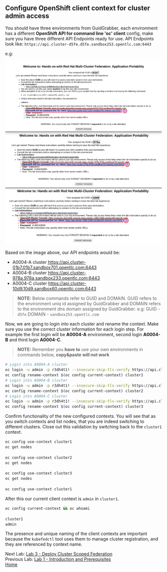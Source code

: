 <a id="markdown-configure-client-context-for-cluster-admin-access" name="configure-client-context-for-cluster-admin-access"></a>
## Configure OpenShift client context for cluster admin access

You should have three environments from GuidGrabber, each environment has a different **OpenShift API for command line 'oc' client** config, make sure you
have three different API Endpoints ready for use. API Endpoints look like: `https://api.cluster-d5fe.d5fe.sandbox253.opentlc.com:6443`

e.g:

![Environment API Endpoints](assets/api-endpoints.png)

Based on the image above, our API endpoints would be:

* A0004-A cluster https://api.cluster-01b7.01b7.sandbox701.opentlc.com:6443
* A0004-B cluster https://api.cluster-978a.978a.sandbox233.opentlc.com:6443
* A0004-C cluster https://api.cluster-10d9.10d9.sandbox60.opentlc.com:6443

> **NOTE:** Below commands refer to GUID and DOMAIN. GUID refers to the environment uniq id assigned by GuidGrabber and DOMAIN refers to the environment dns domain assigned by GuidGrabber. e.g: GUID - `d5fe` DOMAIN - `sandbox253.opentlc.com`

Now, we are going to login into each cluster and rename the context. Make sure you use the correct cluster information for each login step. For example the first login will
be **A0004-A** environment, second login **A0004-B** and third login **A0004-C**.

> **NOTE:** Remember you **have to** use your own environments in commands below, **copy&paste will not work**

~~~sh
# Login into A0004-A cluster
oc login -u admin -p r3dh4t1! --insecure-skip-tls-verify https://api.cluster-GUID.GUID.DOMAIN:6443
oc config rename-context $(oc config current-context) cluster1
# Login into A0004-B cluster
oc login -u admin -p r3dh4t1! --insecure-skip-tls-verify https://api.cluster-GUID.GUID.DOMAIN:6443
oc config rename-context $(oc config current-context) cluster2
# Login into A0004-C cluster
oc login -u admin -p r3dh4t1! --insecure-skip-tls-verify https://api.cluster-GUID.GUID.DOMAIN:6443
oc config rename-context $(oc config current-context) cluster3
~~~

Confirm functionality of the new configured contexts. You will see that as you switch contexts and list nodes, that you are indeed switching to different clusters. Close out this validation by switching back to the `cluster1` context.

~~~sh
oc config use-context cluster1
oc get nodes

oc config use-context cluster2
oc get nodes

oc config use-context cluster3
oc get nodes

oc config use-context cluster1
~~~

After this our current client context is `admin` in `cluster1`.

~~~sh
oc config current-context && oc whoami

cluster1
admin
~~~

The presence and unique naming of the client contexts are important because the `kubefedctl` tool uses them to manage cluster registration, and they are referenced by context name.

Next Lab: [Lab 3 - Deploy Cluster Scoped Federation](./3.md)<br>
Previous Lab: [Lab 1 - Introduction and Prerequisites](./1.md)<br>
[Home](./README.md)